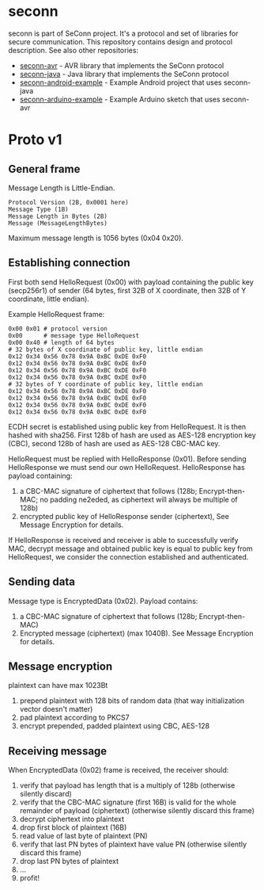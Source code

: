seconn
===========

seconn is part of SeConn project. It's a protocol and set of libraries for secure communication. This repository contains design and protocol description. See also other repositories:

* [seconn-avr](https://github.com/kacperzuk/seconn-avr) - AVR library that implements the SeConn protocol
* [seconn-java](https://github.com/kacperzuk/seconn-java) - Java library that implements the SeConn protocol
* [seconn-android-example](https://github.com/kacperzuk/seconn-android-example) - Example Android project that uses seconn-java
* [seconn-arduino-example](https://github.com/kacperzuk/seconn-arduino-example) - Example Arduino sketch that uses seconn-avr

Proto v1
====

General frame
-----

Message Length is Little-Endian.

```
Protocol Version (2B, 0x0001 here)
Message Type (1B)
Message Length in Bytes (2B)
Message (MessageLengthBytes)
```

Maximum message length is 1056 bytes (0x04 0x20).

Establishing connection
-----

First both send HelloRequest (0x00) with payload containing the public key (secp256r1) of sender (64 bytes, first 32B of X coordinate, then 32B of Y coordinate, little endian).

Example HelloRequest frame:

```
0x00 0x01 # protocol version
0x00      # message type HelloRequest
0x00 0x40 # length of 64 bytes
# 32 bytes of X coordinate of public key, little endian
0x12 0x34 0x56 0x78 0x9A 0xBC 0xDE 0xF0
0x12 0x34 0x56 0x78 0x9A 0xBC 0xDE 0xF0
0x12 0x34 0x56 0x78 0x9A 0xBC 0xDE 0xF0
0x12 0x34 0x56 0x78 0x9A 0xBC 0xDE 0xF0
# 32 bytes of Y coordinate of public key, little endian
0x12 0x34 0x56 0x78 0x9A 0xBC 0xDE 0xF0
0x12 0x34 0x56 0x78 0x9A 0xBC 0xDE 0xF0
0x12 0x34 0x56 0x78 0x9A 0xBC 0xDE 0xF0
0x12 0x34 0x56 0x78 0x9A 0xBC 0xDE 0xF0
```

ECDH secret is established using public key from HelloRequest. It is then hashed with sha256. First 128b of hash are used as AES-128 encryption key (CBC), second 128b of hash are used as AES-128 CBC-MAC key.

HelloRequest must be replied with HelloResponse (0x01). Before sending HelloResponse we must send our own HelloRequest. HelloResponse has payload containing:
1. a CBC-MAC signature of ciphertext that follows (128b; Encrypt-then-MAC; no padding ne2eded, as ciphertext will always be multiple of 128b)
2. encrypted public key of HelloResponse sender (ciphertext), See Message Encryption for details.

If HelloResponse is received and receiver is able to successfully verify MAC, decrypt message and obtained public key is equal to public key from HelloRequest, we consider the connection established and authenticated.

Sending data
----

Message type is EncryptedData (0x02). Payload contains:

1. a CBC-MAC signature of ciphertext that follows (128b; Encrypt-then-MAC)
2. Encrypted message (ciphertext) (max 1040B). See Message Encryption for details.

Message encryption
----

plaintext can have max 1023Bt

1. prepend plaintext with 128 bits of random data (that way initialization vector doesn't matter)
2. pad plaintext according to PKCS7
3. encrypt prepended, padded plaintext using CBC, AES-128

Receiving message
----

When EncryptedData (0x02) frame is received, the receiver should:

1. verify that payload has length that is a multiply of 128b (otherwise silently discard)
1. verify that the CBC-MAC signature (first 16B) is valid for the whole remainder of payload (ciphertext) (otherwise silently discard this frame)
2. decrypt ciphertext into plaintext
3. drop first block of plaintext (16B)
4. read value of last byte of plaintext (PN)
5. verify that last PN bytes of plaintext have value PN (otherwise silently discard this frame)
6. drop last PN bytes of plaintext
7. ...
8. profit!

